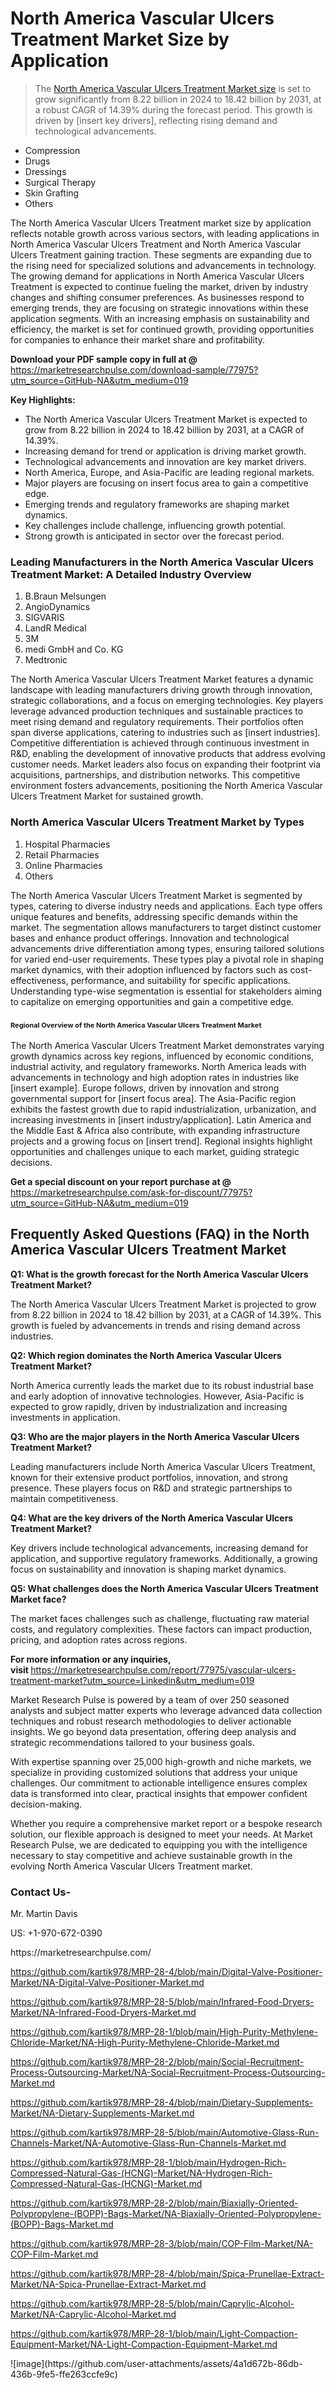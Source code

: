 <h1>North America Vascular Ulcers Treatment Market&nbsp;Size by Application</h1><blockquote><p>The <a href="https://marketresearchpulse.com/download-sample/77975?utm_source=GitHub-NA&amp;utm_medium=019">North America Vascular Ulcers Treatment Market size</a> is set to grow significantly from 8.22 billion in 2024 to 18.42 billion by 2031, at a robust CAGR of 14.39% during the forecast period. This growth is driven by [insert key drivers], reflecting rising demand and technological advancements.</p></blockquote><ul><li>Compression<li> Drugs<li> Dressings<li> Surgical Therapy<li> Skin Grafting<li> Others</li></ul><p>The North America Vascular Ulcers Treatment market size by application reflects notable growth across various sectors, with leading applications in North America Vascular Ulcers Treatment and North America Vascular Ulcers Treatment gaining traction. These segments are expanding due to the rising need for specialized solutions and advancements in technology. The growing demand for applications in North America Vascular Ulcers Treatment is expected to continue fueling the market, driven by industry changes and shifting consumer preferences. As businesses respond to emerging trends, they are focusing on strategic innovations within these application segments. With an increasing emphasis on sustainability and efficiency, the market is set for continued growth, providing opportunities for companies to enhance their market share and profitability.</p><p><strong>Download your PDF sample copy in full at @ </strong><a href="https://marketresearchpulse.com/download-sample/77975?utm_source=GitHub-NA&amp;utm_medium=019">https://marketresearchpulse.com/download-sample/77975?utm_source=GitHub-NA&amp;utm_medium=019</a></p><p><strong>Key Highlights: </strong></p><ul><li>The North America Vascular Ulcers Treatment Market is expected to grow from 8.22 billion in 2024 to 18.42 billion by 2031, at a CAGR of 14.39%.</li><li>Increasing demand for trend or application is driving market growth.</li><li>Technological advancements and innovation are key market drivers.</li><li>North America, Europe, and Asia-Pacific are leading regional markets.</li><li>Major players are focusing on insert focus area to gain a competitive edge.</li><li>Emerging trends and regulatory frameworks are shaping market dynamics.</li><li>Key challenges include challenge, influencing growth potential.</li><li>Strong growth is anticipated in sector over the forecast period.</li></ul><h3>Leading Manufacturers in the North America Vascular Ulcers Treatment Market: A Detailed Industry Overview</h3><ol><li>B.Braun Melsungen</li><li>AngioDynamics</li><li>SIGVARIS</li><li>LandR Medical</li><li>3M</li><li>medi GmbH and Co. KG</li><li>Medtronic</li></ol><div class="flex max-w-full flex-col flex-grow"><div class="min-h-8 text-message flex w-full flex-col items-end gap-2 whitespace-normal break-words [.text-message+&amp;]:mt-5" dir="auto" data-message-author-role="assistant" data-message-id="fd8432e4-4910-450d-b182-61b7bfb0a01f" data-message-model-slug="gpt-4o"><div class="flex w-full flex-col gap-1 empty:hidden first:pt-[3px]"><div class="markdown prose w-full break-words dark:prose-invert light"><p>The North America Vascular Ulcers Treatment Market features a dynamic landscape with leading manufacturers driving growth through innovation, strategic collaborations, and a focus on emerging technologies. Key players leverage advanced production techniques and sustainable practices to meet rising demand and regulatory requirements. Their portfolios often span diverse applications, catering to industries such as [insert industries]. Competitive differentiation is achieved through continuous investment in R&amp;D, enabling the development of innovative products that address evolving customer needs. Market leaders also focus on expanding their footprint via acquisitions, partnerships, and distribution networks. This competitive environment fosters advancements, positioning the North America Vascular Ulcers Treatment Market for sustained growth.</p></div></div></div></div><h3>North America Vascular Ulcers Treatment Market by Types</h3><ol><li>Hospital Pharmacies<li> Retail Pharmacies<li> Online Pharmacies<li> Others</li></ol><div class="flex max-w-full flex-col flex-grow"><div class="min-h-8 text-message flex w-full flex-col items-end gap-2 whitespace-normal break-words [.text-message+&amp;]:mt-5" dir="auto" data-message-author-role="assistant" data-message-id="084470be-0bb7-4664-bddf-5156b4f41249" data-message-model-slug="gpt-4o-mini"><div class="flex w-full flex-col gap-1 empty:hidden first:pt-[3px]"><div class="markdown prose w-full break-words dark:prose-invert light"><p>The North America Vascular Ulcers Treatment Market is segmented by types, catering to diverse industry needs and applications. Each type offers unique features and benefits, addressing specific demands within the market. The segmentation allows manufacturers to target distinct customer bases and enhance product offerings. Innovation and technological advancements drive differentiation among types, ensuring tailored solutions for varied end-user requirements. These types play a pivotal role in shaping market dynamics, with their adoption influenced by factors such as cost-effectiveness, performance, and suitability for specific applications. Understanding type-wise segmentation is essential for stakeholders aiming to capitalize on emerging opportunities and gain a competitive edge.</p></div></div></div></div><h3><span style="font-size: 11px;">Regional Overview of the North America Vascular Ulcers Treatment Market</span></h3><div class="flex max-w-full flex-col flex-grow"><div class="min-h-8 text-message flex w-full flex-col items-end gap-2 whitespace-normal break-words [.text-message+&amp;]:mt-5" dir="auto" data-message-author-role="assistant" data-message-id="e9038762-ce64-4e30-91c9-9bd413514231" data-message-model-slug="gpt-4o-mini"><div class="flex w-full flex-col gap-1 empty:hidden first:pt-[3px]"><div class="markdown prose w-full break-words dark:prose-invert light"><p>The North America Vascular Ulcers Treatment Market demonstrates varying growth dynamics across key regions, influenced by economic conditions, industrial activity, and regulatory frameworks. North America leads with advancements in technology and high adoption rates in industries like [insert example]. Europe follows, driven by innovation and strong governmental support for [insert focus area]. The Asia-Pacific region exhibits the fastest growth due to rapid industrialization, urbanization, and increasing investments in [insert industry/application]. Latin America and the Middle East &amp; Africa also contribute, with expanding infrastructure projects and a growing focus on [insert trend]. Regional insights highlight opportunities and challenges unique to each market, guiding strategic decisions.</p></div></div></div></div><p><strong>Get a special discount on your report purchase at @ </strong><a href="https://marketresearchpulse.com/ask-for-discount/77975?utm_source=GitHub-NA&amp;utm_medium=019">https://marketresearchpulse.com/ask-for-discount/77975?utm_source=GitHub-NA&amp;utm_medium=019</a></p><h2>Frequently Asked Questions (FAQ) in the North America Vascular Ulcers Treatment Market</h2><p><strong>Q1: What is the growth forecast for the North America Vascular Ulcers Treatment Market?</strong></p><p>The North America Vascular Ulcers Treatment Market is projected to grow from 8.22 billion in 2024 to 18.42 billion by 2031, at a CAGR of 14.39%. This growth is fueled by advancements in trends and rising demand across industries.</p><p><strong>Q2: Which region dominates the North America Vascular Ulcers Treatment Market?</strong></p><p>North America currently leads the market due to its robust industrial base and early adoption of innovative technologies. However, Asia-Pacific is expected to grow rapidly, driven by industrialization and increasing investments in application.</p><p><strong>Q3: Who are the major players in the North America Vascular Ulcers Treatment Market?</strong></p><p>Leading manufacturers include North America Vascular Ulcers Treatment, known for their extensive product portfolios, innovation, and strong presence. These players focus on R&amp;D and strategic partnerships to maintain competitiveness.</p><p><strong>Q4: What are the key drivers of the North America Vascular Ulcers Treatment Market?</strong></p><p>Key drivers include technological advancements, increasing demand for application, and supportive regulatory frameworks. Additionally, a growing focus on sustainability and innovation is shaping market dynamics.</p><p><strong>Q5: What challenges does the North America Vascular Ulcers Treatment Market face?</strong></p><p>The market faces challenges such as challenge, fluctuating raw material costs, and regulatory complexities. These factors can impact production, pricing, and adoption rates across regions.</p><p><strong>For more information or any inquiries, visit&nbsp;</strong><a href="https://marketresearchpulse.com/report/77975/vascular-ulcers-treatment-market?utm_source=Linkedin&utm_medium=019">https://marketresearchpulse.com/report/77975/vascular-ulcers-treatment-market?utm_source=Linkedin&utm_medium=019</a></p><p>Market Research Pulse is powered by a team of over 250 seasoned analysts and subject matter experts who leverage advanced data collection techniques and robust research methodologies to deliver actionable insights. We go beyond data presentation, offering deep analysis and strategic recommendations tailored to your business goals.</p><p>With expertise spanning over 25,000 high-growth and niche markets, we specialize in providing customized solutions that address your unique challenges. Our commitment to actionable intelligence ensures complex data is transformed into clear, practical insights that empower confident decision-making.</p><p>Whether you require a comprehensive market report or a bespoke research solution, our flexible approach is designed to meet your needs. At Market Research Pulse, we are dedicated to equipping you with the intelligence necessary to stay competitive and achieve sustainable growth in the evolving North America Vascular Ulcers Treatment market.</p><h3><strong>Contact Us-</strong></h3><p>Mr. Martin Davis</p><p>US: +1-970-672-0390</p><p>https://marketresearchpulse.com/</p><p><a href="https://github.com/kartik978/MRP-28-4/blob/main/Digital-Valve-Positioner-Market/NA-Digital-Valve-Positioner-Market.md">https://github.com/kartik978/MRP-28-4/blob/main/Digital-Valve-Positioner-Market/NA-Digital-Valve-Positioner-Market.md</a></p><p><a href="https://github.com/kartik978/MRP-28-5/blob/main/Infrared-Food-Dryers-Market/NA-Infrared-Food-Dryers-Market.md">https://github.com/kartik978/MRP-28-5/blob/main/Infrared-Food-Dryers-Market/NA-Infrared-Food-Dryers-Market.md</a></p><p><a href="https://github.com/kartik978/MRP-28-1/blob/main/High-Purity-Methylene-Chloride-Market/NA-High-Purity-Methylene-Chloride-Market.md">https://github.com/kartik978/MRP-28-1/blob/main/High-Purity-Methylene-Chloride-Market/NA-High-Purity-Methylene-Chloride-Market.md</a></p><p><a href="https://github.com/kartik978/MRP-28-2/blob/main/Social-Recruitment-Process-Outsourcing-Market/NA-Social-Recruitment-Process-Outsourcing-Market.md">https://github.com/kartik978/MRP-28-2/blob/main/Social-Recruitment-Process-Outsourcing-Market/NA-Social-Recruitment-Process-Outsourcing-Market.md</a></p><p><a href="https://github.com/kartik978/MRP-28-4/blob/main/Dietary-Supplements-Market/NA-Dietary-Supplements-Market.md">https://github.com/kartik978/MRP-28-4/blob/main/Dietary-Supplements-Market/NA-Dietary-Supplements-Market.md</a></p><p><a href="https://github.com/kartik978/MRP-28-5/blob/main/Automotive-Glass-Run-Channels-Market/NA-Automotive-Glass-Run-Channels-Market.md">https://github.com/kartik978/MRP-28-5/blob/main/Automotive-Glass-Run-Channels-Market/NA-Automotive-Glass-Run-Channels-Market.md</a></p><p><a href="https://github.com/kartik978/MRP-28-1/blob/main/Hydrogen-Rich-Compressed-Natural-Gas-(HCNG)-Market/NA-Hydrogen-Rich-Compressed-Natural-Gas-(HCNG)-Market.md">https://github.com/kartik978/MRP-28-1/blob/main/Hydrogen-Rich-Compressed-Natural-Gas-(HCNG)-Market/NA-Hydrogen-Rich-Compressed-Natural-Gas-(HCNG)-Market.md</a></p><p><a href="https://github.com/kartik978/MRP-28-2/blob/main/Biaxially-Oriented-Polypropylene-(BOPP)-Bags-Market/NA-Biaxially-Oriented-Polypropylene-(BOPP)-Bags-Market.md">https://github.com/kartik978/MRP-28-2/blob/main/Biaxially-Oriented-Polypropylene-(BOPP)-Bags-Market/NA-Biaxially-Oriented-Polypropylene-(BOPP)-Bags-Market.md</a></p><p><a href="https://github.com/kartik978/MRP-28-3/blob/main/COP-Film-Market/NA-COP-Film-Market.md">https://github.com/kartik978/MRP-28-3/blob/main/COP-Film-Market/NA-COP-Film-Market.md</a></p><p><a href="https://github.com/kartik978/MRP-28-4/blob/main/Spica-Prunellae-Extract-Market/NA-Spica-Prunellae-Extract-Market.md">https://github.com/kartik978/MRP-28-4/blob/main/Spica-Prunellae-Extract-Market/NA-Spica-Prunellae-Extract-Market.md</a></p><p><a href="https://github.com/kartik978/MRP-28-5/blob/main/Caprylic-Alcohol-Market/NA-Caprylic-Alcohol-Market.md">https://github.com/kartik978/MRP-28-5/blob/main/Caprylic-Alcohol-Market/NA-Caprylic-Alcohol-Market.md</a></p><p><a href="https://github.com/kartik978/MRP-28-1/blob/main/Light-Compaction-Equipment-Market/NA-Light-Compaction-Equipment-Market.md">https://github.com/kartik978/MRP-28-1/blob/main/Light-Compaction-Equipment-Market/NA-Light-Compaction-Equipment-Market.md</a></p>
![image](https://github.com/user-attachments/assets/4a1d672b-86db-436b-9fe5-ffe263ccfe9c)

